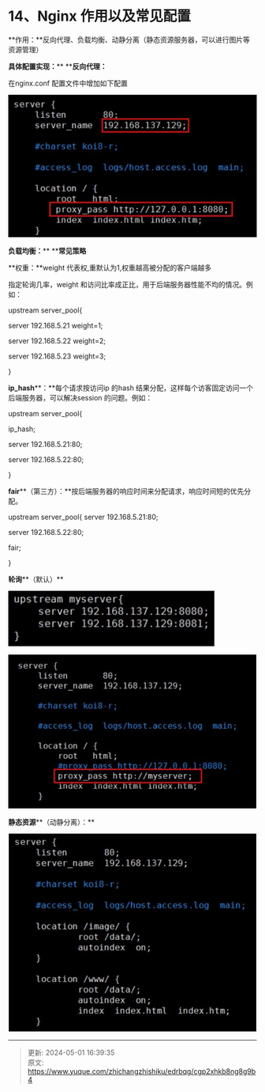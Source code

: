 # 14、Nginx 作用以及常见配置

**作用：**反向代理、负载均衡、动静分离（静态资源服务器，可以进行图片等资源管理）





**具体配置实现：**** ****反向代理：**

在nginx.conf 配置文件中增加如下配置



![1714552696608-f3bd6374-4fde-436a-a148-cb16fcddba74.png](./img/-JAW4Kx45gbQIwJb/1714552696608-f3bd6374-4fde-436a-a148-cb16fcddba74-914828.png)



**负载均衡：**** ****常见策略**

**权重：**weight 代表权,重默认为1,权重越高被分配的客户端越多

指定轮询几率，weight 和访问比率成正比，用于后端服务器性能不均的情况。例如：

upstream server_pool{

server 192.168.5.21 weight=1;

server 192.168.5.22 weight=2;

server 192.168.5.23 weight=3;

}

**ip_hash****：**每个请求按访问ip 的hash 结果分配，这样每个访客固定访问一个后端服务器，可以解决session 的问题。例如：

upstream server_pool{

  


ip_hash;

server 192.168.5.21:80;

server 192.168.5.22:80;

}

**fair****（第三方）：**按后端服务器的响应时间来分配请求，响应时间短的优先分配。

upstream server_pool{ server 192.168.5.21:80;

server 192.168.5.22:80;

fair;

}

**轮询****（默认）**

![1714552742826-24121f6d-b77f-45f6-b1b9-97e0e6c4f722.png](./img/-JAW4Kx45gbQIwJb/1714552742826-24121f6d-b77f-45f6-b1b9-97e0e6c4f722-869526.png)

![1714552760712-cc2546c8-5f04-4948-9fc5-f477ea0dbe5f.png](./img/-JAW4Kx45gbQIwJb/1714552760712-cc2546c8-5f04-4948-9fc5-f477ea0dbe5f-040899.png)

**静态资源****（动静分离）：**

  


![1714552764988-ddd80342-37bd-4024-9d46-289c15675502.png](./img/-JAW4Kx45gbQIwJb/1714552764988-ddd80342-37bd-4024-9d46-289c15675502-412311.png)



****



> 更新: 2024-05-01 16:39:35  
> 原文: <https://www.yuque.com/zhichangzhishiku/edrbqg/cgp2xhkb8ng8g9b4>